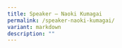 ```yaml
---
title: Speaker – Naoki Kumagai
permalink: /speaker-naoki-kumagai/
variant: markdown
description: ""
---
```

